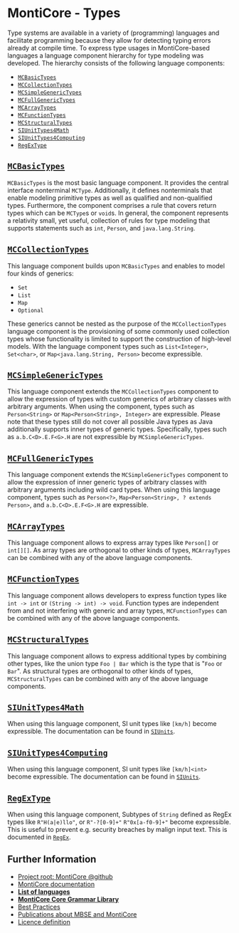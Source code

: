 <!-- (c) https://github.com/MontiCore/monticore -->

<!-- This is a MontiCore stable explanation. -->

# MontiCore - Types

Type systems are available in a variety of (programming) languages and
facilitate programming because they allow for detecting typing errors already 
at compile time. To express type usages in MontiCore-based languages a language
component hierarchy for type modeling was developed. The hierarchy consists of
the following language components:

* [`MCBasicTypes`](MCBasicTypes.mc4)
* [`MCCollectionTypes`](MCCollectionTypes.mc4)
* [`MCSimpleGenericTypes`](MCSimpleGenericTypes.mc4)
* [`MCFullGenericTypes`](MCFullGenericTypes.mc4)
* [`MCArrayTypes`](MCArrayTypes.mc4)
* [`MCFunctionTypes`](MCFunctionTypes.mc4)
* [`MCStructuralTypes`](MCStructuralTypes.mc4)
* [`SIUnitTypes4Math`](../siunit/SIUnitTypes4Math.mc4)
* [`SIUnitTypes4Computing`](../siunit/SIUnitTypes4Computing.mc4)
* [`RegExType`](../regex/RegExType.mc4)
 
## [`MCBasicTypes`](MCBasicTypes.mc4)

`MCBasicTypes` is the most basic language component. It provides the central
interface nonterminal `MCType`. Additionally, it defines nonterminals that
enable modeling primitive types as well as qualified and non-qualified
types. Furthermore, the component comprises a rule that covers return types
which can be `MCType`s or `void`s. In general, the component represents a
relativity small, yet useful, collection of rules for type modeling that
supports statements such as `int`, `Person`, and `java.lang.String`.

## [`MCCollectionTypes`](MCCollectionTypes.mc4)

This language component builds upon `MCBasicTypes` and enables to model four
kinds of generics:

* `Set`
* `List`
* `Map`
* `Optional`

These generics cannot be nested as the purpose of the `MCCollectionTypes`
language component is the provisioning of some commonly used collection types
whose functionality is limited to support the construction of high-level models.
With the language component types such as `List<Integer>`, `Set<char>`, or
`Map<java.lang.String, Person>` become expressible.

## [`MCSimpleGenericTypes`](MCSimpleGenericTypes.mc4)

This language component extends the `MCCollectionTypes` component to allow the
expression of types with custom generics of arbitrary classes with arbitrary
arguments. When using the component, types such as `Person<String>` or
`Map<Person<String>, Integer>` are expressible. Please note that these types
still do not cover all possible Java types as Java additionally supports inner
types of generic types. Specifically, types such as `a.b.C<D>.E.F<G>.H` are
not expressible by `MCSimpleGenericTypes`.

## [`MCFullGenericTypes`](MCFullGenericTypes.mc4)

This language component extends the `MCSimpleGenericTypes` component to allow
the expression of inner generic types of arbitrary classes with arbitrary
arguments including wild card types. When using this language component,
types such as `Person<?>`, `Map<Person<String>, ? extends Person>`, and
`a.b.C<D>.E.F<G>.H` are expressible.

## [`MCArrayTypes`](MCArrayTypes.mc4)

This language component allows to express array types like `Person[]` or
`int[][]`. As array types are orthogonal to other kinds of 
types, `MCArrayTypes` can be
combined with any of the above language components.

## [`MCFunctionTypes`](MCFunctionTypes.mc4)

This language component allows developers to express function types
like `int -> int` or `(String -> int) -> void`.
Function types are independent from and not interfering with 
generic and array types,
`MCFunctionTypes` can be combined with any of the above language components.

## [`MCStructuralTypes`](MCStructuralTypes.mc4)

This language component allows to express additional types
by combining other types,
like the union type `Foo | Bar` which is the type that is "`Foo` or `Bar`".
As structural types are orthogonal to other kinds of types,
`MCStructuralTypes` can be combined with any of the above
language components.

## [`SIUnitTypes4Math`](../siunit/SIUnitTypes4Math.mc4)

When using this language component,
SI unit types like `[km/h]` become expressible.
The documentation can be found in [`SIUnits`](../siunit/SIUnits.md).

## [`SIUnitTypes4Computing`](../siunit/SIUnitTypes4Computing.mc4)

When using this language component,
SI unit types like `[km/h]<int>` become expressible.
The documentation can be found in [`SIUnits`](../siunit/SIUnits.md).

## [`RegExType`](../regex/RegExType.mc4) 

When using this language component,
Subtypes of `String` defined as RegEx types like 
`R"H(a|e)llo"`, or `R"-?[0-9]+"` `R"0x[a-f0-9]+"` 
become expressible. This is useful to prevent e.g. security breaches by 
malign input text.
This is documented in [`RegEx`](../regex/RegEx.md).

## Further Information

* [Project root: MontiCore @github](https://github.com/MontiCore/monticore)
* [MontiCore documentation](https://www.monticore.de/)
* [**List of languages**](https://github.com/MontiCore/monticore/blob/opendev/docs/Languages.md)
* [**MontiCore Core Grammar Library**](https://github.com/MontiCore/monticore/blob/opendev/monticore-grammar/src/main/grammars/de/monticore/Grammars.md)
* [Best Practices](https://github.com/MontiCore/monticore/blob/opendev/docs/BestPractices.md)
* [Publications about MBSE and MontiCore](https://www.se-rwth.de/publications/)
* [Licence definition](https://github.com/MontiCore/monticore/blob/master/00.org/Licenses/LICENSE-MONTICORE-3-LEVEL.md)
